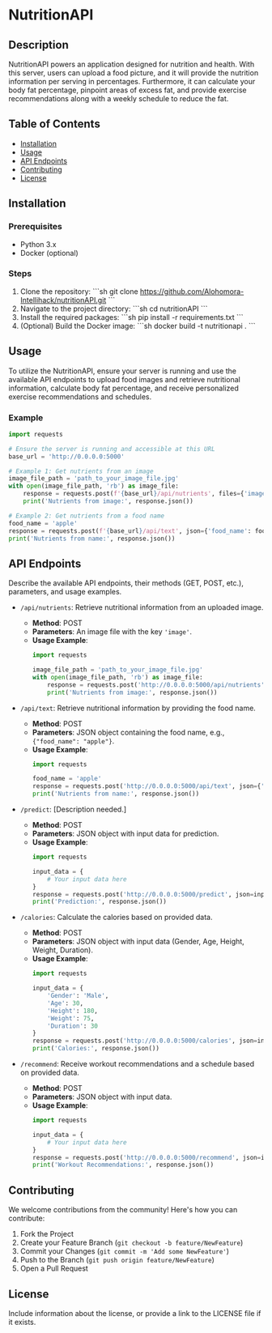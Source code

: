 # NutritionAPI

## Description

NutritionAPI powers an application designed for nutrition and health. With this server, users can upload a food picture, and it will provide the nutrition information per serving in percentages. Furthermore, it can calculate your body fat percentage, pinpoint areas of excess fat, and provide exercise recommendations along with a weekly schedule to reduce the fat.

## Table of Contents

- [Installation](#installation)
- [Usage](#usage)
- [API Endpoints](#api-endpoints)
- [Contributing](#contributing)
- [License](#license)

## Installation

### Prerequisites

- Python 3.x
- Docker (optional)

### Steps

1. Clone the repository:
   \```sh
   git clone https://github.com/Alohomora-Intellihack/nutritionAPI.git
   \```
2. Navigate to the project directory:
   \```sh
   cd nutritionAPI
   \```
3. Install the required packages:
   \```sh
   pip install -r requirements.txt
   \```
4. (Optional) Build the Docker image:
   \```sh
   docker build -t nutritionapi .
   \```

## Usage

To utilize the NutritionAPI, ensure your server is running and use the available API endpoints to upload food images and retrieve nutritional information, calculate body fat percentage, and receive personalized exercise recommendations and schedules.

### Example

```python
import requests

# Ensure the server is running and accessible at this URL
base_url = 'http://0.0.0.0:5000'

# Example 1: Get nutrients from an image
image_file_path = 'path_to_your_image_file.jpg'
with open(image_file_path, 'rb') as image_file:
    response = requests.post(f'{base_url}/api/nutrients', files={'image': image_file})
    print('Nutrients from image:', response.json())

# Example 2: Get nutrients from a food name
food_name = 'apple'
response = requests.post(f'{base_url}/api/text', json={'food_name': food_name})
print('Nutrients from name:', response.json())

```


## API Endpoints

Describe the available API endpoints, their methods (GET, POST, etc.), parameters, and usage examples.

- `/api/nutrients`: Retrieve nutritional information from an uploaded image.
  - **Method**: POST
  - **Parameters**: An image file with the key `'image'`.
  - **Usage Example**:
    ```python
    import requests

    image_file_path = 'path_to_your_image_file.jpg'
    with open(image_file_path, 'rb') as image_file:
        response = requests.post('http://0.0.0.0:5000/api/nutrients', files={'image': image_file})
        print('Nutrients from image:', response.json())
    ```
  
- `/api/text`: Retrieve nutritional information by providing the food name.
  - **Method**: POST
  - **Parameters**: JSON object containing the food name, e.g., `{"food_name": "apple"}`.
  - **Usage Example**:
    ```python
    import requests

    food_name = 'apple'
    response = requests.post('http://0.0.0.0:5000/api/text', json={'food_name': food_name})
    print('Nutrients from name:', response.json())
    ```
  
- `/predict`: [Description needed.]
  - **Method**: POST
  - **Parameters**: JSON object with input data for prediction.
  - **Usage Example**:
    ```python
    import requests

    input_data = {
        # Your input data here
    }
    response = requests.post('http://0.0.0.0:5000/predict', json=input_data)
    print('Prediction:', response.json())
    ```
  
- `/calories`: Calculate the calories based on provided data.
  - **Method**: POST
  - **Parameters**: JSON object with input data (Gender, Age, Height, Weight, Duration).
  - **Usage Example**:
    ```python
    import requests

    input_data = {
        'Gender': 'Male',
        'Age': 30,
        'Height': 180,
        'Weight': 75,
        'Duration': 30
    }
    response = requests.post('http://0.0.0.0:5000/calories', json=input_data)
    print('Calories:', response.json())
    ```
  
- `/recommend`: Receive workout recommendations and a schedule based on provided data.
  - **Method**: POST
  - **Parameters**: JSON object with input data.
  - **Usage Example**:
    ```python
    import requests

    input_data = {
        # Your input data here
    }
    response = requests.post('http://0.0.0.0:5000/recommend', json=input_data)
    print('Workout Recommendations:', response.json())
    ```

## Contributing

We welcome contributions from the community! Here's how you can contribute:

1. Fork the Project
2. Create your Feature Branch (`git checkout -b feature/NewFeature`)
3. Commit your Changes (`git commit -m 'Add some NewFeature'`)
4. Push to the Branch (`git push origin feature/NewFeature`)
5. Open a Pull Request



## License

Include information about the license, or provide a link to the LICENSE file if it exists.
